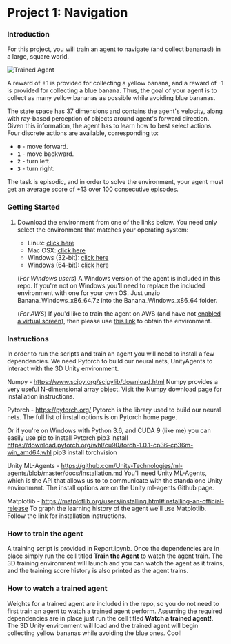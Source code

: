[//]: # (Image References)

[image1]: https://user-images.githubusercontent.com/10624937/42135619-d90f2f28-7d12-11e8-8823-82b970a54d7e.gif "Trained Agent"

# Project 1: Navigation

### Introduction

For this project, you will train an agent to navigate (and collect bananas!) in a large, square world.  

![Trained Agent][image1]

A reward of +1 is provided for collecting a yellow banana, and a reward of -1 is provided for collecting a blue banana.  Thus, the goal of your agent is to collect as many yellow bananas as possible while avoiding blue bananas.  

The state space has 37 dimensions and contains the agent's velocity, along with ray-based perception of objects around agent's forward direction.  Given this information, the agent has to learn how to best select actions.  Four discrete actions are available, corresponding to:
- **`0`** - move forward.
- **`1`** - move backward.
- **`2`** - turn left.
- **`3`** - turn right.

The task is episodic, and in order to solve the environment, your agent must get an average score of +13 over 100 consecutive episodes.

### Getting Started

1. Download the environment from one of the links below.  You need only select the environment that matches your operating system:
    - Linux: [click here](https://s3-us-west-1.amazonaws.com/udacity-drlnd/P1/Banana/Banana_Linux.zip)
    - Mac OSX: [click here](https://s3-us-west-1.amazonaws.com/udacity-drlnd/P1/Banana/Banana.app.zip)
    - Windows (32-bit): [click here](https://s3-us-west-1.amazonaws.com/udacity-drlnd/P1/Banana/Banana_Windows_x86.zip)
    - Windows (64-bit): [click here](https://s3-us-west-1.amazonaws.com/udacity-drlnd/P1/Banana/Banana_Windows_x86_64.zip)
    
    (_For Windows users_) A Windows version of the agent is included in this repo. If you're not on Windows you'll need to replace the included environment with one for your own OS. Just unzip Banana_Windows_x86_64.7z into the Banana_Windows_x86_64 folder.

    (_For AWS_) If you'd like to train the agent on AWS (and have not [enabled a virtual screen](https://github.com/Unity-Technologies/ml-agents/blob/master/docs/Training-on-Amazon-Web-Service.md)), then please use [this link](https://s3-us-west-1.amazonaws.com/udacity-drlnd/P1/Banana/Banana_Linux_NoVis.zip) to obtain the environment.


### Instructions
In order to run the scripts and train an agent you will need to install a few dependencies. We need Pytorch to build our neural nets, UnityAgents to interact with the 3D Unity environment.

Numpy - https://www.scipy.org/scipylib/download.html
Numpy provides a very useful N-dimensional array object. Visit the Numpy download page for installation instructions.

Pytorch - https://pytorch.org/
Pytorch is the library used to build our neural nets. The full list of install options is on Pytorch home page.

Or if you're on Windows with Python 3.6, and CUDA 9 (like me) you can easily use pip to install Pytorch
pip3 install https://download.pytorch.org/whl/cu90/torch-1.0.1-cp36-cp36m-win_amd64.whl
pip3 install torchvision

Unity ML-Agents - https://github.com/Unity-Technologies/ml-agents/blob/master/docs/Installation.md
You'll need Unity ML-Agents, which is the API that allows us to to communicate with the standalone Unity environment. The install options are on the Unity ml-agents Github page.

Matplotlib - https://matplotlib.org/users/installing.html#installing-an-official-release
To graph the learning history of the agent we'll use Matplotlib. Follow the link for installation instructions.


### How to train the agent
A training script is provided in Report.ipynb.  Once the dependencies are in place simply run the cell titled **Train the Agent** to watch the agent train. The 3D training environment will launch and you can watch the agent as it trains, and the training score history is also printed as the agent trains.


### How to watch a trained agent
Weights for a trained agent are included in the repo, so you do not need to first train an agent to watch a trained agent perform. Assuming the required dependencies are in place just run the cell titled **Watch a trained agent!**.  The 3D Unity environment will load and the trained agent will begin collecting yellow bananas while avoiding the blue ones. Cool!